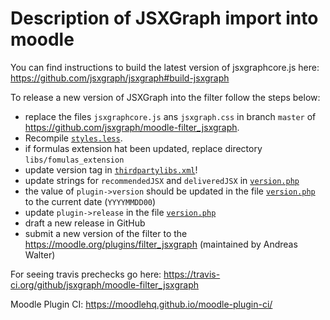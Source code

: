 # Description of JSXGraph import into moodle

You can find instructions to build the latest version of jsxgraphcore.js here: https://github.com/jsxgraph/jsxgraph#build-jsxgraph

To release a new version of JSXGraph into the filter follow the steps below:

- replace the files `jsxgraphcore.js` ans `jsxgraph.css` in branch `master` of https://github.com/jsxgraph/moodle-filter_jsxgraph.
- Recompile [`styles.less`](styles.less).
- if formulas extension hat been updated, replace directory `libs/fomulas_extension`
- update version tag in [`thirdpartylibs.xml`](thirdpartylibs.xml)!
- update strings for `recommendedJSX` and `deliveredJSX` in [`version.php`](version.php)
- the value of `plugin->version` should be updated in the file [`version.php`](version.php) to the current date (`YYYYMMDD00`)
- update `plugin->release` in the file [`version.php`](version.php)
- draft a new release in GitHub
- submit a new version of the filter to the https://moodle.org/plugins/filter_jsxgraph (maintained by Andreas Walter)

For seeing travis prechecks go here: https://travis-ci.org/github/jsxgraph/moodle-filter_jsxgraph

Moodle Plugin CI: https://moodlehq.github.io/moodle-plugin-ci/